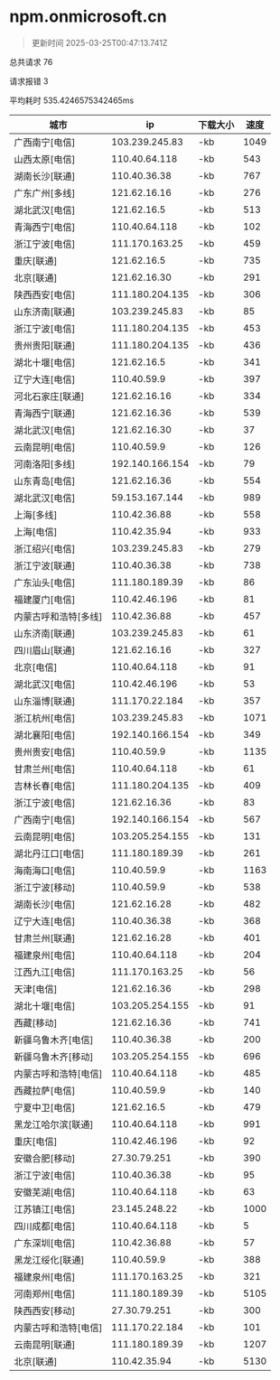 
  # npm.onmicrosoft.cn

  > 更新时间 2025-03-25T00:47:13.741Z
  
  总共请求 76

  请求报错 3

  平均耗时 535.4246575342465ms

|城市|ip|下载大小|速度|
|-----|----------|---|---|
|广西南宁[电信]|103.239.245.83|-kb|1049|
|山西太原[电信]|110.40.64.118|-kb|543|
|湖南长沙[联通]|110.40.36.38|-kb|767|
|广东广州[多线]|121.62.16.16|-kb|276|
|湖北武汉[电信]|121.62.16.5|-kb|513|
|青海西宁[电信]|110.40.64.118|-kb|102|
|浙江宁波[电信]|111.170.163.25|-kb|459|
|重庆[联通]|121.62.16.5|-kb|735|
|北京[联通]|121.62.16.30|-kb|291|
|陕西西安[电信]|111.180.204.135|-kb|306|
|山东济南[联通]|103.239.245.83|-kb|85|
|浙江宁波[电信]|111.180.204.135|-kb|453|
|贵州贵阳[联通]|111.180.204.135|-kb|436|
|湖北十堰[电信]|121.62.16.5|-kb|341|
|辽宁大连[电信]|110.40.59.9|-kb|397|
|河北石家庄[联通]|121.62.16.16|-kb|334|
|青海西宁[联通]|121.62.16.36|-kb|539|
|湖北武汉[电信]|121.62.16.30|-kb|37|
|云南昆明[电信]|110.40.59.9|-kb|126|
|河南洛阳[多线]|192.140.166.154|-kb|79|
|山东青岛[电信]|121.62.16.36|-kb|554|
|湖北武汉[电信]|59.153.167.144|-kb|989|
|上海[多线]|110.42.36.88|-kb|558|
|上海[电信]|110.42.35.94|-kb|933|
|浙江绍兴[电信]|103.239.245.83|-kb|279|
|浙江宁波[联通]|110.40.36.38|-kb|738|
|广东汕头[电信]|111.180.189.39|-kb|86|
|福建厦门[电信]|110.42.46.196|-kb|81|
|内蒙古呼和浩特[多线]|110.42.36.88|-kb|457|
|山东济南[联通]|103.239.245.83|-kb|61|
|四川眉山[联通]|121.62.16.16|-kb|327|
|北京[电信]|110.40.64.118|-kb|91|
|湖北武汉[电信]|110.42.46.196|-kb|53|
|山东淄博[联通]|111.170.22.184|-kb|357|
|浙江杭州[电信]|103.239.245.83|-kb|1071|
|湖北襄阳[电信]|192.140.166.154|-kb|349|
|贵州贵安[电信]|110.40.59.9|-kb|1135|
|甘肃兰州[电信]|110.40.64.118|-kb|61|
|吉林长春[电信]|111.180.204.135|-kb|409|
|浙江宁波[电信]|121.62.16.36|-kb|83|
|广西南宁[电信]|192.140.166.154|-kb|567|
|云南昆明[电信]|103.205.254.155|-kb|131|
|湖北丹江口[电信]|111.180.189.39|-kb|261|
|海南海口[电信]|110.40.59.9|-kb|1163|
|浙江宁波[移动]|110.40.59.9|-kb|538|
|湖南长沙[电信]|121.62.16.28|-kb|482|
|辽宁大连[电信]|110.40.36.38|-kb|368|
|甘肃兰州[联通]|121.62.16.28|-kb|401|
|福建泉州[电信]|110.40.64.118|-kb|204|
|江西九江[电信]|111.170.163.25|-kb|56|
|天津[电信]|121.62.16.36|-kb|298|
|湖北十堰[电信]|103.205.254.155|-kb|91|
|西藏[移动]|121.62.16.36|-kb|741|
|新疆乌鲁木齐[电信]|110.40.36.38|-kb|200|
|新疆乌鲁木齐[移动]|103.205.254.155|-kb|696|
|内蒙古呼和浩特[电信]|110.40.64.118|-kb|485|
|西藏拉萨[电信]|110.40.59.9|-kb|140|
|宁夏中卫[电信]|121.62.16.5|-kb|479|
|黑龙江哈尔滨[联通]|110.40.64.118|-kb|991|
|重庆[电信]|110.42.46.196|-kb|92|
|安徽合肥[移动]|27.30.79.251|-kb|390|
|浙江宁波[电信]|110.40.36.38|-kb|95|
|安徽芜湖[电信]|110.40.64.118|-kb|63|
|江苏镇江[电信]|23.145.248.22|-kb|1000|
|四川成都[电信]|110.40.64.118|-kb|5|
|广东深圳[电信]|110.42.36.88|-kb|57|
|黑龙江绥化[联通]|110.40.59.9|-kb|388|
|福建泉州[电信]|111.170.163.25|-kb|321|
|河南郑州[电信]|111.180.189.39|-kb|5105|
|陕西西安[移动]|27.30.79.251|-kb|300|
|内蒙古呼和浩特[电信]|111.170.22.184|-kb|101|
|云南昆明[联通]|111.180.189.39|-kb|1207|
|北京[联通]|110.42.35.94|-kb|5130|

  